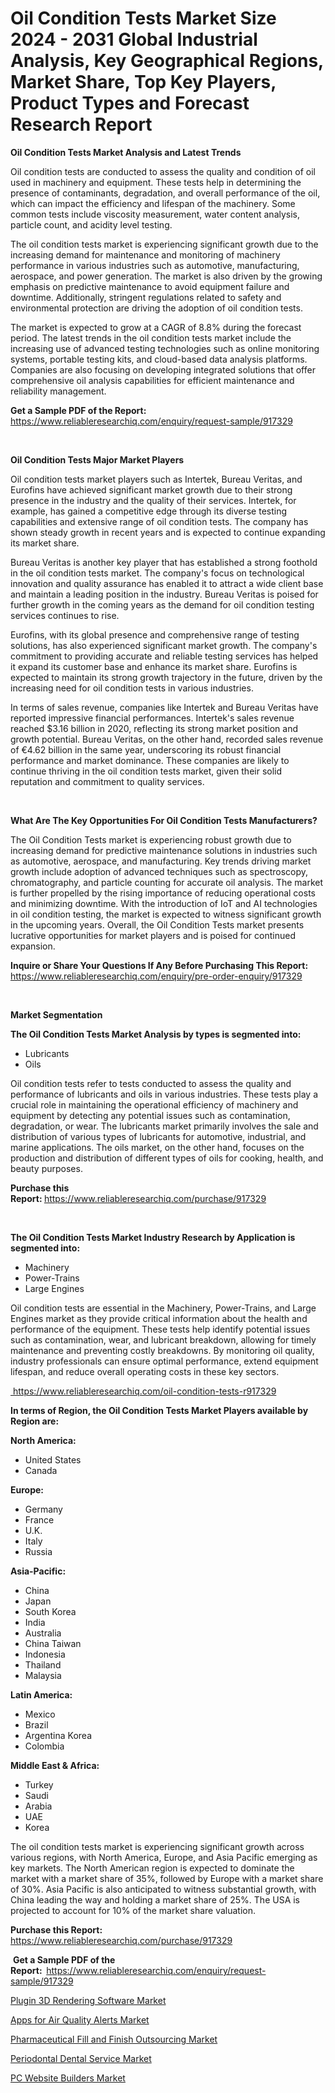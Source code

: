<p><h1>Oil Condition Tests Market Size 2024 - 2031 Global Industrial Analysis, Key Geographical Regions, Market Share, Top Key Players, Product Types and Forecast Research Report</h1></p><p><strong>Oil Condition Tests Market Analysis and Latest Trends</strong></p>
<p><p>Oil condition tests are conducted to assess the quality and condition of oil used in machinery and equipment. These tests help in determining the presence of contaminants, degradation, and overall performance of the oil, which can impact the efficiency and lifespan of the machinery. Some common tests include viscosity measurement, water content analysis, particle count, and acidity level testing.</p><p>The oil condition tests market is experiencing significant growth due to the increasing demand for maintenance and monitoring of machinery performance in various industries such as automotive, manufacturing, aerospace, and power generation. The market is also driven by the growing emphasis on predictive maintenance to avoid equipment failure and downtime. Additionally, stringent regulations related to safety and environmental protection are driving the adoption of oil condition tests.</p><p>The market is expected to grow at a CAGR of 8.8% during the forecast period. The latest trends in the oil condition tests market include the increasing use of advanced testing technologies such as online monitoring systems, portable testing kits, and cloud-based data analysis platforms. Companies are also focusing on developing integrated solutions that offer comprehensive oil analysis capabilities for efficient maintenance and reliability management.</p></p>
<p><strong>Get a Sample PDF of the Report:&nbsp;</strong> <a href="https://www.reliableresearchiq.com/enquiry/request-sample/917329">https://www.reliableresearchiq.com/enquiry/request-sample/917329</a></p>
<p>&nbsp;</p>
<p><strong>Oil Condition Tests Major Market Players</strong></p>
<p><p>Oil condition tests market players such as Intertek, Bureau Veritas, and Eurofins have achieved significant market growth due to their strong presence in the industry and the quality of their services. Intertek, for example, has gained a competitive edge through its diverse testing capabilities and extensive range of oil condition tests. The company has shown steady growth in recent years and is expected to continue expanding its market share.</p><p>Bureau Veritas is another key player that has established a strong foothold in the oil condition tests market. The company's focus on technological innovation and quality assurance has enabled it to attract a wide client base and maintain a leading position in the industry. Bureau Veritas is poised for further growth in the coming years as the demand for oil condition testing services continues to rise.</p><p>Eurofins, with its global presence and comprehensive range of testing solutions, has also experienced significant market growth. The company's commitment to providing accurate and reliable testing services has helped it expand its customer base and enhance its market share. Eurofins is expected to maintain its strong growth trajectory in the future, driven by the increasing need for oil condition tests in various industries.</p><p>In terms of sales revenue, companies like Intertek and Bureau Veritas have reported impressive financial performances. Intertek's sales revenue reached $3.16 billion in 2020, reflecting its strong market position and growth potential. Bureau Veritas, on the other hand, recorded sales revenue of €4.62 billion in the same year, underscoring its robust financial performance and market dominance. These companies are likely to continue thriving in the oil condition tests market, given their solid reputation and commitment to quality services.</p></p>
<p>&nbsp;</p>
<p><strong>What Are The Key Opportunities For Oil Condition Tests Manufacturers?</strong></p>
<p><p>The Oil Condition Tests market is experiencing robust growth due to increasing demand for predictive maintenance solutions in industries such as automotive, aerospace, and manufacturing. Key trends driving market growth include adoption of advanced techniques such as spectroscopy, chromatography, and particle counting for accurate oil analysis. The market is further propelled by the rising importance of reducing operational costs and minimizing downtime. With the introduction of IoT and AI technologies in oil condition testing, the market is expected to witness significant growth in the upcoming years. Overall, the Oil Condition Tests market presents lucrative opportunities for market players and is poised for continued expansion.</p></p>
<p><strong>Inquire or Share Your Questions If Any Before Purchasing This Report:</strong> <a href="https://www.reliableresearchiq.com/enquiry/pre-order-enquiry/917329">https://www.reliableresearchiq.com/enquiry/pre-order-enquiry/917329</a></p>
<p>&nbsp;</p>
<p><strong>Market Segmentation</strong></p>
<p><strong>The Oil Condition Tests Market Analysis by types is segmented into:</strong></p>
<p><ul><li>Lubricants</li><li>Oils</li></ul></p>
<p><p>Oil condition tests refer to tests conducted to assess the quality and performance of lubricants and oils in various industries. These tests play a crucial role in maintaining the operational efficiency of machinery and equipment by detecting any potential issues such as contamination, degradation, or wear. The lubricants market primarily involves the sale and distribution of various types of lubricants for automotive, industrial, and marine applications. The oils market, on the other hand, focuses on the production and distribution of different types of oils for cooking, health, and beauty purposes.</p></p>
<p><strong>Purchase this Report:&nbsp;</strong><a href="https://www.reliableresearchiq.com/purchase/917329">https://www.reliableresearchiq.com/purchase/917329</a></p>
<p>&nbsp;</p>
<p><strong>The Oil Condition Tests Market Industry Research by Application is segmented into:</strong></p>
<p><ul><li>Machinery</li><li>Power-Trains</li><li>Large Engines</li></ul></p>
<p><p>Oil condition tests are essential in the Machinery, Power-Trains, and Large Engines market as they provide critical information about the health and performance of the equipment. These tests help identify potential issues such as contamination, wear, and lubricant breakdown, allowing for timely maintenance and preventing costly breakdowns. By monitoring oil quality, industry professionals can ensure optimal performance, extend equipment lifespan, and reduce overall operating costs in these key sectors.</p></p>
<p><a href="https://www.reliableresearchiq.com/oil-condition-tests-r917329">&nbsp;https://www.reliableresearchiq.com/oil-condition-tests-r917329</a></p>
<p><strong>In terms of Region, the Oil Condition Tests Market Players available by Region are:</strong></p>
<p>
    <p> <strong> North America: </strong>
        <ul>
            <li>United States</li>
            <li>Canada</li>
        </ul>
        </p> 
    <p> <strong> Europe: </strong>
        <ul>
            <li>Germany</li>
            <li>France</li>
            <li>U.K.</li>
            <li>Italy</li>
            <li>Russia</li>
        </ul>
        </p> 
    <p> <strong> Asia-Pacific: </strong>
        <ul>
            <li>China</li>
            <li>Japan</li>
            <li>South Korea</li>
            <li>India</li>
            <li>Australia</li>
            <li>China Taiwan</li>
            <li>Indonesia</li>
            <li>Thailand</li>
            <li>Malaysia</li>
        </ul>
        </p> 
    <p> <strong> Latin America: </strong>
        <ul>
            <li>Mexico</li>
            <li>Brazil</li>
            <li>Argentina Korea</li>
            <li>Colombia</li>
        </ul>
        </p> 
    <p> <strong> Middle East & Africa: </strong>
        <ul>
            <li>Turkey</li>
            <li>Saudi</li>
            <li>Arabia</li>
            <li>UAE</li>
            <li>Korea</li>
        </ul>
    </p>
    </p>
<p><p>The oil condition tests market is experiencing significant growth across various regions, with North America, Europe, and Asia Pacific emerging as key markets. The North American region is expected to dominate the market with a market share of 35%, followed by Europe with a market share of 30%. Asia Pacific is also anticipated to witness substantial growth, with China leading the way and holding a market share of 25%. The USA is projected to account for 10% of the market share valuation.</p></p>
<p><strong>Purchase this Report: </strong><a href="https://www.reliableresearchiq.com/purchase/917329">https://www.reliableresearchiq.com/purchase/917329</a></p>
<p>&nbsp;<strong>Get a Sample PDF of the Report:&nbsp;&nbsp;</strong><a href="https://www.reliableresearchiq.com/enquiry/request-sample/917329">https://www.reliableresearchiq.com/enquiry/request-sample/917329</a></p>
<p><strong></strong></p>
<p><p><a href="https://github.com/CliffMedina6/Market-Research-Report-List-6/blob/main/plugin-3d-rendering-software-market.md">Plugin 3D Rendering Software Market</a></p><p><a href="https://www.linkedin.com/pulse/global-apps-air-quality-alerts-market-status-2024-2031-forecast-o6gmf?trackingId=qNbYVCTxS4KWEDy6LbUssw%3D%3D">Apps for Air Quality Alerts Market</a></p><p><a href="https://github.com/arabintang013/Market-Research-Report-List-1/blob/main/pharmaceutical-fill-and-finish-outsourcing-market.md">Pharmaceutical Fill and Finish Outsourcing Market</a></p><p><a href="https://github.com/FredaSauer/Market-Research-Report-List-1/blob/main/periodontal-dental-service-market.md">Periodontal Dental Service Market</a></p><p><a href="https://github.com/kishanagarner91/Market-Research-Report-List-1/blob/main/pc-website-builders-market.md">PC Website Builders Market</a></p></p>